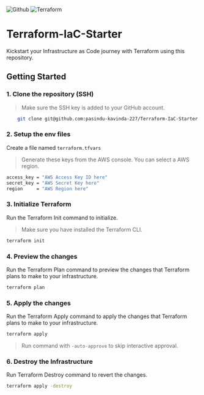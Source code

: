 ![Github](https://img.shields.io/badge/github-%23181717.svg?style=for-the-badge&logo=github&logoColor=white)
![Terraform](https://img.shields.io/badge/terraform-%23181717.svg?style=for-the-badge&logo=terraform)

# Terraform-IaC-Starter
Kickstart your Infrastructure as Code journey with Terraform using this repository.

## Getting Started
### 1. Clone the repository (SSH)
>Make sure the SSH key is added to your GitHub account.
```bash
    git clone git@github.com:pasindu-kavinda-227/Terraform-IaC-Starter.git
```

### 2. Setup the env files
Create a file named `terraform.tfvars`
>Generate these keys from the AWS console. You can select a AWS region.
```bash
access_key = "AWS Access Key ID here"
secret_key = "AWS Secret Key here"
region     = "AWS Region here"
```

### 3. Initialize Terraform
Run the Terraform Init command to initialize.
>Make sure you have installed the Terraform CLI.
```bash
terraform init
```

### 4. Preview the changes
Run the Terraform Plan command to preview the changes that Terraform plans to make to your infrastructure.
```bash
terraform plan
```

### 5. Apply the changes
Run the Terraform Apply command to apply the changes that Terraform plans to make to your infrastructure.
```bash
terraform apply
```
>Run command with `-auto-approve`  to skip interactive approval. 

### 6. Destroy the Infrastructure
Run Terraform Destroy command to revert the changes.
```bash
terraform apply -destroy
```